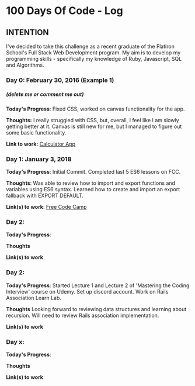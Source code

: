 # 100 Days Of Code - Log

## INTENTION
I've decided to take this challenge as a recent graduate of the Flatiron School's
Full Stack Web Development program. My aim is to develop my programming skills - specifically my knowledge of Ruby, Javascript, SQL and Algorithms. 


### Day 0: February 30, 2016 (Example 1)
##### (delete me or comment me out)

**Today's Progress**: Fixed CSS, worked on canvas functionality for the app.

**Thoughts:** I really struggled with CSS, but, overall, I feel like I am slowly getting better at it. Canvas is still new for me, but I managed to figure out some basic functionality.

**Link to work:** [Calculator App](http://www.example.com)

### Day 1: January 3, 2018


**Today's Progress**: Initial Commit. Completed last 5 ES6 lessons on FCC.

**Thoughts**: Was able to review how to import and export functions and variables
using ES6 syntax. Learned how to create and import an export fallback with EXPORT DEFAULT.

**Link(s) to work**: [Free Code Camp](https://learn.freecodecamp.org/)


### Day 2: 

**Today's Progress**:

**Thoughts** 

**Link(s) to work**

### Day 2: 

**Today's Progress**: Started Lecture 1 and Lecture 2 of 'Mastering the Coding Interview' course on Udemy. Set up discord account. Work on Rails Association Learn Lab.

**Thoughts** Looking forward to reviewing data structures and learning about recursion. Will need to review Rails association implementation. 

**Link(s) to work**


### Day x: 

**Today's Progress**:

**Thoughts** 

**Link(s) to work**

